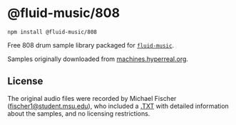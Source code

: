# @fluid-music/808

`npm install @fluid-music/808`

Free 808 drum sample library packaged for [`fluid-music`](https://www.npmjs.com/package/fluid-music).

Samples originally downloaded from [machines.hyperreal.org](http://machines.hyperreal.org/categories/drum-machines/TR-808/samples/).

## License

The original audio files were recorded by Michael Fischer (fischer1@student.msu.edu), who included a [.TXT](./TR808WAV/TR808.TXT) with detailed information about the samples, and no licensing restrictions.
